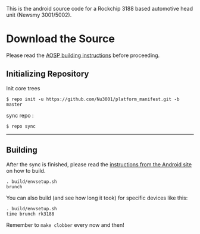 This is the android source code for a Rockchip 3188 based automotive head unit
(Newsmy 3001/5002). 


Download the Source
===================

Please read the [AOSP building instructions](http://source.android.com/source/index.html) before proceeding.

Initializing Repository
-----------------------

Init core trees 

    $ repo init -u https://github.com/Nu3001/platform_manifest.git -b master


sync repo :

    $ repo sync

***

Building
--------

After the sync is finished, please read the [instructions from the Android site](http://s.android.com/source/building.html) on how to build.

    . build/envsetup.sh
    brunch


You can also build (and see how long it took) for specific devices like this:

    . build/envsetup.sh
    time brunch rk3188

Remember to `make clobber` every now and then!

